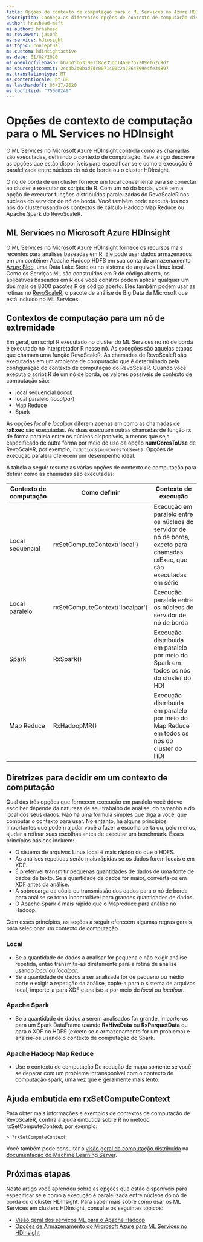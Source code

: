 ```yaml
---
title: Opções de contexto de computação para o ML Services no Azure HDInsight
description: Conheça as diferentes opções de contexto de computação disponíveis para usuários com o ML Services no HDInsight
author: hrasheed-msft
ms.author: hrasheed
ms.reviewer: jasonh
ms.service: hdinsight
ms.topic: conceptual
ms.custom: hdinsightactive
ms.date: 01/02/2020
ms.openlocfilehash: b67bd5b6310e1f8ce35dc14690757209ef62c9d7
ms.sourcegitcommit: 2ec4b3d0bad7dc0071400c2a2264399e4fe34897
ms.translationtype: MT
ms.contentlocale: pt-BR
ms.lasthandoff: 03/27/2020
ms.locfileid: "75660249"
---
```

# <a name="compute-context-options-for-ml-services-on-hdinsight"></a>Opções de contexto de computação para o ML Services no HDInsight

O ML Services no Microsoft Azure HDInsight controla como as chamadas são executadas, definindo o contexto de computação. Este artigo descreve as opções que estão disponíveis para especificar se e como a execução é paralelizada entre núcleos do nó de borda ou o cluster HDInsight.

O nó de borda de um cluster fornece um local conveniente para se conectar ao cluster e executar os scripts de R. Com um nó do borda, você tem a opção de executar funções distribuídas paralelizadas do RevoScaleR nos núcleos do servidor do nó de borda. Você também pode executá-los nos nós do cluster usando os contextos de cálculo Hadoop Map Reduce ou Apache Spark do RevoScaleR.

## <a name="ml-services-on-azure-hdinsight"></a>ML Services no Microsoft Azure HDInsight

O [ML Services no Microsoft Azure HDInsight](r-server-overview.md) fornece os recursos mais recentes para análises baseadas em R. Ele pode usar dados armazenados em um contêiner Apache Hadoop HDFS em sua conta de armazenamento [Azure Blob,](../../storage/common/storage-introduction.md "Armazenamento de Blobs do Azure") uma Data Lake Store ou no sistema de arquivos Linux local. Como os Serviços ML são construídos em R de código aberto, os aplicativos baseados em R que você constrói podem aplicar qualquer um dos mais de 8000 pacotes R de código aberto. Eles também podem usar as rotinas no [RevoScaleR](https://docs.microsoft.com/machine-learning-server/r-reference/revoscaler/revoscaler), o pacote de análise de Big Data da Microsoft que está incluído no ML Services.  

## <a name="compute-contexts-for-an-edge-node"></a>Contextos de computação para um nó de extremidade

Em geral, um script R executado no cluster do ML Services no nó de borda é executado no interpretador R nesse nó. As exceções são aquelas etapas que chamam uma função RevoScaleR. As chamadas de RevoScaleR são executadas em um ambiente de computação que é determinado pela configuração do contexto de computação do RevoScaleR.  Quando você executa o script R de um nó de borda, os valores possíveis de contexto de computação são:

- local sequencial (*local*)
- local paralelo (*localpar*)
- Map Reduce
- Spark

As opções *local* e *localpar* diferem apenas em como as chamadas de **rxExec** são executadas. As duas executam outras chamadas de função rx de forma paralela entre os núcleos disponíveis, a menos que seja especificado de outra forma por meio do uso da opção **numCoresToUse** de RevoScaleR, por exemplo, `rxOptions(numCoresToUse=6)`. Opções de execução paralela oferecem um desempenho ideal.

A tabela a seguir resume as várias opções de contexto de computação para definir como as chamadas são executadas:

| Contexto de computação  | Como definir                      | Contexto de execução                        |
| ---------------- | ------------------------------- | ---------------------------------------- |
| Local sequencial | rxSetComputeContext('local')    | Execução em paralelo entre os núcleos do servidor de nó de borda, exceto para chamadas rxExec, que são executadas em série |
| Local paralelo   | rxSetComputeContext('localpar') | Execução paralela entre os núcleos do servidor de nó de borda |
| Spark            | RxSpark()                       | Execução distribuída em paralelo por meio do Spark em todos os nós do cluster do HDI |
| Map Reduce       | RxHadoopMR()                    | Execução distribuída em paralelo por meio do Map Reduce em todos os nós do cluster do HDI |

## <a name="guidelines-for-deciding-on-a-compute-context"></a>Diretrizes para decidir em um contexto de computação

Qual das três opções que fornecem execução em paralelo você ddeve escolher depende da natureza de seu trabalho de análise, do tamanho e do local dos seus dados. Não há uma fórmula simples que diga a você, que computar o contexto para usar. No entanto, há alguns princípios importantes que podem ajudar você a fazer a escolha certa ou, pelo menos, ajudar a refinar suas escolhas antes de executar um benchmark. Esses princípios básicos incluem:

- O sistema de arquivos Linux local é mais rápido do que o HDFS.
- As análises repetidas serão mais rápidas se os dados forem locais e em XDF.
- É preferível transmitir pequenas quantidades de dados de uma fonte de dados de texto. Se a quantidade de dados for maior, converta-os em XDF antes da análise.
- A sobrecarga da cópia ou transmissão dos dados para o nó de borda para análise se torna incontrolável para grandes quantidades de dados.
- O Apache Spark é mais rápido que o Mapreduce para análise no Hadoop.

Com esses princípios, as seções a seguir oferecem algumas regras gerais para selecionar um contexto de computação.

### <a name="local"></a>Local

- Se a quantidade de dados a analisar for pequena e não exigir análise repetida, então transmita-as diretamente para a rotina de análise usando *local* ou *localpar*.
- Se a quantidade de dados a ser analisada for de pequeno ou médio porte e exigir a repetição da análise, copie-a para o sistema de arquivos local, importe-a para XDF e analise-a por meio de *local* ou *localpar*.

### <a name="apache-spark"></a>Apache Spark

- Se a quantidade de dados a serem analisados for grande, importe-os para um Spark DataFrame usando **RxHiveData** ou **RxParquetData** ou para o XDF no HDFS (exceto se o armazenamento for um problema) e analise-os usando o contexto de computação do Spark.

### <a name="apache-hadoop-map-reduce"></a>Apache Hadoop Map Reduce

- Use o contexto de computação De redução de mapa somente se você se deparar com um problema intransponível com o contexto de computação spark, uma vez que é geralmente mais lento.  

## <a name="inline-help-on-rxsetcomputecontext"></a>Ajuda embutida em rxSetComputeContext
Para obter mais informações e exemplos de contextos de computação de RevoScaleR, confira a ajuda embutida sobre R no método rxSetComputeContext, por exemplo:

    > ?rxSetComputeContext

Você também pode consultar a [visão geral da computação distribuída](https://docs.microsoft.com/machine-learning-server/r/how-to-revoscaler-distributed-computing) na [documentação do Machine Learning Server](https://docs.microsoft.com/machine-learning-server/).

## <a name="next-steps"></a>Próximas etapas

Neste artigo você aprendeu sobre as opções que estão disponíveis para especificar se e como a execução é paralelizada entre núcleos do nó de borda ou o cluster HDInsight. Para saber mais sobre como usar os ML Services em clusters HDInsight, consulte os seguintes tópicos:

- [Visão geral dos serviços ML para o Apache Hadoop](r-server-overview.md)
- [Opções de Armazenamento do Microsoft Azure para ML Services no HDInsight](r-server-storage.md)
